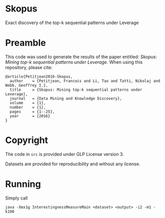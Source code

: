 # Skopus
Exact discovery of the top-k sequential patterns under Leverage

# Preamble

This code was used to generate the results of the paper entitled: 
*Skopus: Mining top-k sequential patterns under Leverage*.
When using this repository, please cite:
```
@article{Petitjean2016-Skopus,
  author    = {Petitjean, Francois and Li, Tao and Tatti, Nikolaj and Webb, Geoffrey I.},
  title     = {Skopus: Mining top-k sequential patterns under Leverage},
  journal   = {Data Mining and Knowledge Discovery},
  volume    = {1},
  number    = {1},
  pages     = {1--25},
  year      = {2016}
}
```

# Copyright
The code in `src` is provided under GLP License version 3. 

Datasets are provided for reproducibility and without any license. 

# Running
Simply call
```
java -Xmx1g InterestingnessMeasureMain <dataset> <output> -i2 -m1 -k100
```

